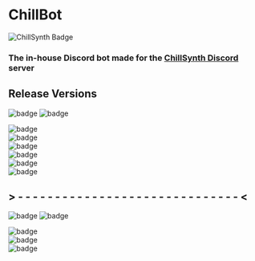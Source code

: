# ChillBot
![ChillSynth Badge](https://img.shields.io/discord/488405912659427358?color=EC2D2B&label=ChillSynth&logo=discord&logoColor=%23fff&style=for-the-badge)
### The in-house Discord bot made for the [ChillSynth Discord](https://chillsynth.com/discord) server

## Release Versions
![badge](https://img.shields.io/badge/V3-In%20Development-%232e8fff?style=for-the-badge)
![badge](https://img.shields.io/badge/Release%20Date-Summer%202023-%23fff?style=for-the-badge)

![badge](https://img.shields.io/badge/YouTube--Feed%20Channel%20Upload%20Automation%20Replacement-Complete-%2300d100?style=for-the-badge)\
![badge](https://img.shields.io/badge/Revamp%20Feedback%20Stream%20setup%20w%2F%20queue%20and%20submit%20fix-In%20Progress-%23e6a100?style=for-the-badge)\
![badge](https://img.shields.io/badge/Update%20auto--emoji%20feature%20to%20automate%20other%20emojis-Not%20Started-%23EC2D2B?style=for-the-badge)\
![badge](https://img.shields.io/badge/Database%20integration%20for%20logging%20and%20functionality-In%20Progress-%23e6a100?style=for-the-badge)\
![badge](https://img.shields.io/badge/Feedback%20channel%20auto--moderation-In%20Progress-%23e6a100?style=for-the-badge)\
![badge](https://img.shields.io/badge/Bertius%20Auto--Ping-Not%20Started-%23EC2D2B?style=for-the-badge)

## > - - - - - - - - - - - - - - - - - - - - - - - - - - - - - - <

![badge](https://img.shields.io/badge/V4-Not%20Yet%20Started-%23EC2BEC?style=for-the-badge)
![badge](https://img.shields.io/badge/Release%20Date-Early%202024-%23fff?style=for-the-badge)

![badge](https://img.shields.io/badge/Ticketing%20system%20for%20members%20using%20threads-v4-%23EC2D2B?style=for-the-badge)\
![badge](https://img.shields.io/badge/Warning%20system%20duration%20checker-v4-%23EC2D2B?style=for-the-badge)\
![badge](https://img.shields.io/badge/SoundCloud%20x%20Discord%20Link%20for%20Feedback%20Streams-v4-%23EC2D2B?style=for-the-badge)
